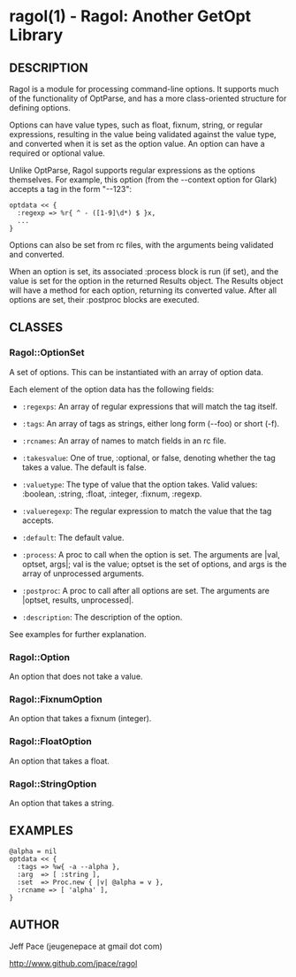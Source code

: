 ragol(1) - Ragol: Another GetOpt Library
========================================

## DESCRIPTION

Ragol is a module for processing command-line options. It supports much of the
functionality of OptParse, and has a more class-oriented structure for defining
options.

Options can have value types, such as float, fixnum, string, or regular
expressions, resulting in the value being validated against the value type, and
converted when it is set as the option value. An option can have a required or
optional value.

Unlike OptParse, Ragol supports regular expressions as the options themselves.
For example, this option (from the --context option for Glark) accepts a tag in
the form "--123":

```
optdata << {
  :regexp => %r{ ^ - ([1-9]\d*) $ }x,
  ...
}
```

Options can also be set from rc files, with the arguments being validated and
converted.

When an option is set, its associated :process block is run (if set), and the
value is set for the option in the returned Results object. The Results object
will have a method for each option, returning its converted value. After all
options are set, their :postproc blocks are executed.

## CLASSES

### Ragol::OptionSet

A set of options. This can be instantiated with an array of option data.

Each element of the option data has the following fields:

  * `:regexps`:
    An array of regular expressions that will match the tag itself.

  * `:tags`:
    An array of tags as strings, either long form (--foo) or short (-f).

  * `:rcnames`:
    An array of names to match fields in an rc file.

  * `:takesvalue`:
    One of true, :optional, or false, denoting whether the tag takes a value.
    The default is false.

  * `:valuetype`:
    The type of value that the option takes. Valid values: :boolean, :string,
    :float, :integer, :fixnum, :regexp.

  * `:valueregexp`:
    The regular expression to match the value that the tag accepts.

  * `:default`:
    The default value.

  * `:process`:
    A proc to call when the option is set. The arguments are |val, optset,
    args|; val is the value; optset is the set of options, and args is the array
    of unprocessed arguments.

  * `:postproc`:
    A proc to call after all options are set. The arguments are |optset,
    results, unprocessed|.

  * `:description`:
    The description of the option.

See examples for further explanation.

### Ragol::Option

An option that does not take a value.

### Ragol::FixnumOption

An option that takes a fixnum (integer).

### Ragol::FloatOption

An option that takes a float.

### Ragol::StringOption

An option that takes a string.

## EXAMPLES

    @alpha = nil
    optdata << {
      :tags => %w{ -a --alpha },
      :arg  => [ :string ],
      :set  => Proc.new { |v| @alpha = v },
      :rcname => [ 'alpha' ],
    }

## AUTHOR

Jeff Pace (jeugenepace at gmail dot com)

http://www.github.com/jpace/ragol
